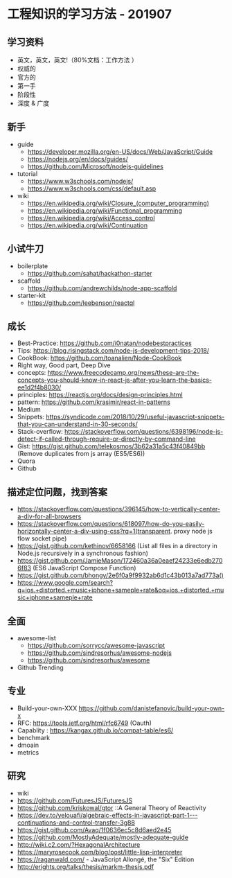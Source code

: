 # 工程知识的学习方法 - 201907



##  学习资料
- 英文，英文，英文!（80%文档：工作方法 ）
- 权威的
- 官方的
- 第一手
- 阶段性
- 深度 & 广度

## 新手
- guide
  - https://developer.mozilla.org/en-US/docs/Web/JavaScript/Guide 
  - https://nodejs.org/en/docs/guides/ 
  - https://github.com/Microsoft/nodejs-guidelines
- tutorial
  - https://www.w3schools.com/nodejs/ 
  - https://www.w3schools.com/css/default.asp 
- wiki
  - https://en.wikipedia.org/wiki/Closure_(computer_programming) 
  - https://en.wikipedia.org/wiki/Functional_programming 
  - https://en.wikipedia.org/wiki/Access_control 
  - https://en.wikipedia.org/wiki/Continuation 
  
## 小试牛刀
- boilerplate
   - https://github.com/sahat/hackathon-starter 
- scaffold
   - https://github.com/andrewchilds/node-app-scaffold 
- starter-kit
   - https://github.com/leebenson/reactql 
  
## 成长
- Best-Practice: https://github.com/i0natan/nodebestpractices 
 - Tips: https://blog.risingstack.com/node-js-development-tips-2018/ 
 - CookBook: https://github.com/toanalien/Node-CookBook 
 - Right way, Good part, Deep Dive
 - concepts: https://www.freecodecamp.org/news/these-are-the-concepts-you-should-know-in-react-js-after-you-learn-the-basics-ee1d2f4b8030/ 
 - principles: https://reactjs.org/docs/design-principles.html 
 - pattern: https://github.com/krasimir/react-in-patterns
- Medium
- Snippets:  https://syndicode.com/2018/10/29/useful-javascript-snippets-that-you-can-understand-in-30-seconds/ 
- Stack-overflow: https://stackoverflow.com/questions/6398196/node-js-detect-if-called-through-require-or-directly-by-command-line 
- Gist: https://gist.github.com/telekosmos/3b62a31a5c43f40849bb   (Remove duplicates from js array (ES5/ES6)) 
- Quora
- Github

## 描述定位问题，找到答案

- https://stackoverflow.com/questions/396145/how-to-vertically-center-a-div-for-all-browsers 
- https://stackoverflow.com/questions/618097/how-do-you-easily-horizontally-center-a-div-using-css?rq=1(transparent. proxy node js flow socket pipe)
- https://gist.github.com/kethinov/6658166  (List all files in a directory in Node.js recursively in a synchronous fashion)
- https://gist.github.com/JamieMason/172460a36a0eaef24233e6edb2706f83  (ES6 JavaScript Compose Function) 
- https://gist.github.com/bhongy/2e6f0a9f9932ab6d1c43b013a7ad773a()
- https://www.google.com/search?q=ios.+distorted.+music+iphone+sameple+rate&oq=ios.+distorted.+music+iphone+sameple+rate

## 全面
- awesome-list
  - https://github.com/sorrycc/awesome-javascript 
  - https://github.com/sindresorhus/awesome-nodejs 
  - https://github.com/sindresorhus/awesome 
- Github Trending
  
## 专业
- Build-your-own-XXX https://github.com/danistefanovic/build-your-own-x
- RFC: https://tools.ietf.org/html/rfc6749 (Oauth)
- Capablity : https://kangax.github.io/compat-table/es6/
- benchmark
- dmoain
- metrics

## 研究
- wiki
- https://github.com/FuturesJS/FuturesJS 
- https://github.com/kriskowal/gtor   ::A General Theory of Reactivity
- https://dev.to/yelouafi/algebraic-effects-in-javascript-part-1---continuations-and-control-transfer-3g88 
- https://gist.github.com/Avaq/1f0636ec5c8d6aed2e45 
- https://github.com/MostlyAdequate/mostly-adequate-guide 
- http://wiki.c2.com/?HexagonalArchitecture 
- https://maryrosecook.com/blog/post/little-lisp-interpreter 
- https://raganwald.com/  - JavaScript Allongé, the "Six" Edition 
- http://erights.org/talks/thesis/markm-thesis.pdf